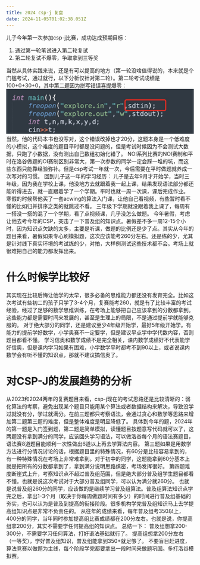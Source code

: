 ```yaml
---
title: 2024 csp-j 复盘
date: 2024-11-05T01:02:38.051Z
---
```


儿子今年第一次参加csp-j比赛，成功达成预期目标：
1. 通过第一轮笔试进入第二轮复试
2. 第二轮复试不爆零，争取拿到三等奖

当然从具体实践来说，还是有可以提高的地方（第一轮没啥值得说的，本来就是个门槛考试，通过就行，以下分析仅针对第二轮）。第二轮考试成绩是100+0+30+0，其中第二题因为拼写错误喜提爆零：
![微信图片_20241105090208.jpg](https://github.com/justonehe/tinymind-blog/blob/main/assets/images/2024-11-05/1730768546068.jpg?raw=true)
当然，他的代码本书也没写对，这个错误改掉也才20分，这题本身是一个低难度的小模拟，这个难度的题目平时都是没问题的，但是考试时候因为不会测试大数据，只跑了小数据，没有测出自己数组初始化错了。
NOI系列比赛的NOI赛制和平时在洛谷做题的OI赛制区别非常大，第一次参数的同学一定会踩一堆的坑，而这些东西只能靠经验弥补。但是csp考试一年就一次，今后需要在平时做题就养成一次写对的习惯。
回到儿子这一年的学习经历：
儿子是去年9月才开始学，当时三年级，因为我在学校上课，他没地方去就跟着我一起上课，结果发现语法部分都还能听得进去，就一直跟着学了一个学期。平时也就一周一次课，课后完成作业。
寒假的时候帮他买了一套acwing的算法入门课，让他自己看视频，有些暂时看不懂的比如归并排序之类的就跳过不看。
三年级下学期就没跟着我上课了，每周有一搭没一搭的混了一个学期，看了点视频课，几乎没怎么做题。
今年暑假，考虑让他去考今年的CSP，突击了一下普及组的知识点。暑假差不多一周12-15个小时，因为知识点欠缺的太多，主要是听课，做题的比例还是少了点。其实从今年的题目来看，暑假如果专心刷模拟题，这次应该能考260分左右。还是练的少，尤其是针对线下真实环境的考试练的少，对拍，大样例测试这些技术都不会。考场上就很难把自己的能力都发挥出来。

# 什么时候学比较好
其实现在比较后悔让他学的太早，很多必备的思维能力都还没有发育完全。比如这次考试有些初二的孩子只学了3-4个月，复赛能考260，就是有了比较丰富的考试经验，经过了足够的数学思维训练，在考场上能够把自己应该拿到的分数都拿到。这些能力都是需要时间来发展的，甚至是生理上的局限，不是通过提前学就能够克服的。
对于绝大部分的同学，还是建议至少4年级开始学，最好5年级开始学。有能力的提前学好数学，小学奥赛不一定要学，但是建议早点学中学代数内容，否则题目都看不懂。
学习信奥和数学成绩不是完全相关，课内数学成绩好不代表能学好信奥，但是课内学习如果有困难，小学数学平时都考不到90以上，或者说课内数学会有听不懂的知识点，那就不建议搞信奥了。



# 对CSP-J的发展趋势的分析
从2023和2024两年的复赛题目来看，csp-j现在的考试思路还是比较清晰的：弱化算法的考察，避免出现某个题目只能用某个算法或者数据结构来解决，导致没学过就没有分，学过就满分。在前三题都只考察语法，会通过贪心和数学等思路来增加第二题第三题的难度，但是整体难度是明显降低了。
具体到今年的题，2024年的第一题是入门签到题，第二题是简单模拟，读懂题目按题意写代码就可以了，这两题没有拿到满分的同学，应该回头学习语法，可以做洛谷每个月的语法赛题目，语法赛8道题目能顺利一次性做出6道以上再去学算法内容。
第三题如果是用数学方法进行分情况讨论的话，根据题目里的特殊情况，有60分是比较容易拿到的，有一种特殊情况在考场上非常难拿到。对于初中的同学，这题能拿到60分基本上就是把所有的分数都拿到了，拿到满分说明思路缜密，考场发挥很好。
第四题难度断崖式上升，考察知识点不超过普及组范围，但是绝大部分普及组学生题目都看不懂。也就是说这次考试对于大部分普及组同学，可以认为满分就260分。
也就是说普及组260分的同学，应该做的是继续学习普及组算法。普及组算法知识点学完之后，拿出1-3个月（取决于你每周做题时间有多少）的时间进行普及组基础的夯实，也可以认为是普及到提高的衔接阶段。很多机构学完普及组知识马上去学提高组知识点是非常不负责任的。
从往年的成绩来看，每年普及组考350以上，400分的同学，当年同时参加提高组比赛成绩都在200分左右。也就是说，你提高组拿200分，其实不需要学任何提高组的知识点。
总结一下：
普及组想拿200-300分，不需要学习任何算法，打好语法基础就行了。
提高组想拿200分左右（一等奖），学好普及组知识，普及组能拿到350+就足够了。
不要盲目赶进度，算法竞赛以做题为主线，每个阶段学完都要拿出一段时间来做题巩固。多打洛谷模拟赛。